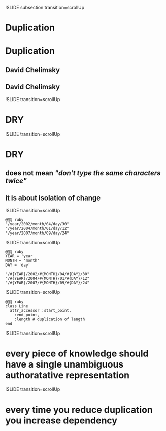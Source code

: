 !SLIDE subsection transition=scrollUp
# Duplication
# Duplication
## David Chelimsky
## David Chelimsky

!SLIDE transition=scrollUp
# DRY

!SLIDE transition=scrollUp
# DRY
## does not mean _"don't type the same characters twice"_
## it is about isolation of change

!SLIDE transition=scrollUp

    @@@ ruby
    "/year/2002/month/04/day/30"
    "/year/2004/month/01/day/12"
    "/year/2007/month/09/day/24"

!SLIDE transition=scrollUp

    @@@ ruby
    YEAR = 'year'
    MONTH = 'month'
    DAY = 'day'

    "/#{YEAR}/2002/#{MONTH}/04/#{DAY}/30"
    "/#{YEAR}/2004/#{MONTH}/01/#{DAY}/12"
    "/#{YEAR}/2007/#{MONTH}/09/#{DAY}/24"

!SLIDE transition=scrollUp

    @@@ ruby
    class Line
      attr_accessor :start_point,
        :end_point,
        :length # duplication of length
    end

!SLIDE transition=scrollUp
# every piece of knowledge should have a single unambiguous authoratative representation

!SLIDE transition=scrollUp
# every time you reduce duplication you increase dependency
